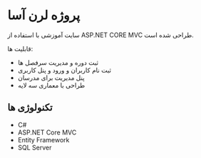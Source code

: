 # پروژه لرن آسا

 سایت آموزشی با استفاده از ASP.NET CORE MVC طراحی شده است.
 
 قابلیت ها:
 - ثبت دوره و مدیریت سرفصل ها
 - ثبت نام کاربران و ورود و پنل کاربری
 - پنل مدیریت برای مدرسان
 - طراحی با معماری سه لایه

  ## تکنولوژی ها
  - C#
  - ASP.NET Core MVC
  - Entity Framework
  - SQL Server

 
